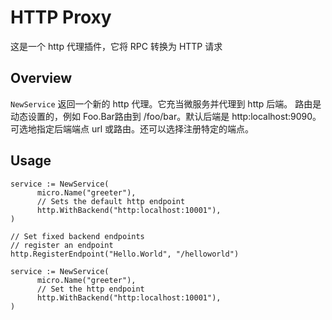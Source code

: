 # HTTP Proxy

这是一个 http 代理插件，它将 RPC 转换为 HTTP 请求

## Overview

`NewService` 返回一个新的 http 代理。它充当微服务并代理到 http 后端。
路由是动态设置的，例如 Foo.Bar路由到 /foo/bar。默认后端是 http:localhost:9090。
可选地指定后端端点 url 或路由。还可以选择注册特定的端点。


## Usage

```
service := NewService(
      micro.Name("greeter"),
      // Sets the default http endpoint
      http.WithBackend("http:localhost:10001"),
)

// Set fixed backend endpoints
// register an endpoint
http.RegisterEndpoint("Hello.World", "/helloworld")

service := NewService(
      micro.Name("greeter"),
      // Set the http endpoint
      http.WithBackend("http:localhost:10001"),
)
```
